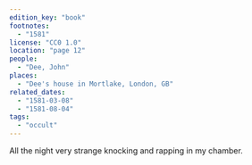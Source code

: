 ```yaml
---
edition_key: "book"
footnotes:
  - "1581"
license: "CC0 1.0"
location: "page 12"
people:
  - "Dee, John"
places:
  - "Dee's house in Mortlake, London, GB"
related_dates:
  - "1581-03-08"
  - "1581-08-04"
tags:
  - "occult"
---
```

All the night very strange knocking and rapping in
my chamber.
